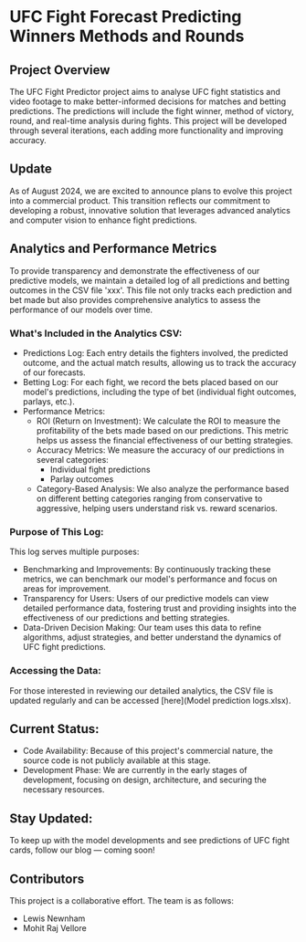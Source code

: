 # UFC Fight Forecast Predicting Winners Methods and Rounds
## Project Overview
The UFC Fight Predictor project aims to analyse UFC fight statistics and video footage to make better-informed decisions for matches and betting predictions. The predictions will include the fight winner, method of victory, round, and real-time analysis during fights. This project will be developed through several iterations, each adding more functionality and improving accuracy.

## Update
As of August 2024, we are excited to announce plans to evolve this project into a commercial product. This transition reflects our commitment to developing a robust, innovative solution that leverages advanced analytics and computer vision to enhance fight predictions.

## Analytics and Performance Metrics
To provide transparency and demonstrate the effectiveness of our predictive models, we maintain a detailed log of all predictions and betting outcomes in the CSV file 'xxx'. This file not only tracks each prediction and bet made but also provides comprehensive analytics to assess the performance of our models over time.

### What's Included in the Analytics CSV:
- Predictions Log: Each entry details the fighters involved, the predicted outcome, and the actual match results, allowing us to track the accuracy of our forecasts.
- Betting Log: For each fight, we record the bets placed based on our model's predictions, including the type of bet (individual fight outcomes, parlays, etc.).
- Performance Metrics:
  - ROI (Return on Investment): We calculate the ROI to measure the profitability of the bets made based on our predictions. This metric helps us assess the financial effectiveness of our betting strategies.
  - Accuracy Metrics: We measure the accuracy of our predictions in several categories:
      - Individual fight predictions
      - Parlay outcomes
  - Category-Based Analysis: We also analyze the performance based on different betting categories ranging from conservative to aggressive, helping users understand risk vs. reward scenarios.

### Purpose of This Log:
This log serves multiple purposes:
- Benchmarking and Improvements: By continuously tracking these metrics, we can benchmark our model's performance and focus on areas for improvement.
- Transparency for Users: Users of our predictive models can view detailed performance data, fostering trust and providing insights into the effectiveness of our predictions and betting strategies.
- Data-Driven Decision Making: Our team uses this data to refine algorithms, adjust strategies, and better understand the dynamics of UFC fight predictions.

### Accessing the Data:
For those interested in reviewing our detailed analytics, the CSV file is updated regularly and can be accessed [here](Model prediction logs.xlsx).

## Current Status:
- Code Availability: Because of this project's commercial nature, the source code is not publicly available at this stage.
- Development Phase: We are currently in the early stages of development, focusing on design, architecture, and securing the necessary resources.

## Stay Updated:
To keep up with the model developments and see predictions of UFC fight cards, follow our blog — coming soon!
  
## Contributors
This project is a collaborative effort. The team is as follows:
- Lewis Newnham
- Mohit Raj Vellore
